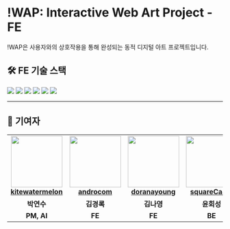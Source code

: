 # !WAP: Interactive Web Art Project - FE

!WAP은 사용자와의 상호작용을 통해 완성되는 동적 디지털 아트 프로젝트입니다.

## 🛠️ FE 기술 스택

<tr>
  <img src="https://img.shields.io/badge/next.js-000000?style=for-the-badge&logo=nextdotjs&logoColor=white">
  <img src="https://img.shields.io/badge/react-61DAFB?style=for-the-badge&logo=react&logoColor=black">
  <img src="https://img.shields.io/badge/typescript-3178C6?style=for-the-badge&logo=typescript&logoColor=white">
  <img src="https://img.shields.io/badge/javascript-F7DF1E?style=for-the-badge&logo=javascript&logoColor=black">
  <img src="https://img.shields.io/badge/tailwind css-06B6D4?style=for-the-badge&logo=tailwindcss&logoColor=white">
  <img src="https://img.shields.io/badge/figma-F24E1E?style=for-the-badge&logo=figma&logoColor=white">
</tr>

---

## 👥 기여자

<table>
  <tr>
    <td align="center">
       <img src="https://avatars.githubusercontent.com/u/80404308?v=4" width="120px;"/>   
        <br />
        <a href="https://github.com/kitewatermelon" title="Code"><b>kitewatermelon</b></a>
    </td>
    <td align="center">
       <img src="https://avatars.githubusercontent.com/u/95416903?v=4" width="120px;"/>   
        <br />
        <a href="https://github.com/androcom" title="Code"><b>androcom</b></a>
    </td>
    <td align="center">
        <img src="https://avatars.githubusercontent.com/u/171122875?v=4" width="120px;"/> 
        <br />
        <a href="https://github.com/doranayoung" title="Code"><b>doranayoung</b></a>
    </td> 
    <td align="center">
       <img src="https://avatars.githubusercontent.com/u/140076739?v=44" width="120px;"/>   
        <br />
        <a href="https://github.com/squareCaaat" title="Code"><b>squareCaaat</b></a>
    </td>
    <td align="center">
       <img src="https://avatars.githubusercontent.com/u/193611962?v=4" width="120px;"/>   
        <br />
        <a href="https://github.com/tlsdnjs31" title="Code"><b>tlsdnjs31</b></a>
    </td>
    <td align="center">
        <img src="https://avatars.githubusercontent.com/u/202603803?v=4" width="120px;"/> 
        <br />
        <a href="https://github.com/eunseo7878" title="Code"><b>eunseo7878</b></a>    
    </td>
  </tr>
  <tr>
    <td align="center"><b>박연수</b></td>
    <td align="center"><b>김경록</b></td>
    <td align="center"><b>김나영</b></td>
    <td align="center"><b>윤회성</b></td>
    <td align="center"><b>최신원</b></td>
    <td align="center"><b>이은서</b></td>
  </tr>
  <tr>
    <td align="center"><b>PM, AI</b></td>
    <td align="center"><b>FE</b></td>
    <td align="center"><b>FE</b></td>
    <td align="center"><b>BE</b></td>
    <td align="center"><b>BE</b></td>
    <td align="center"><b>DE</b></td>
  </tr>
</table>